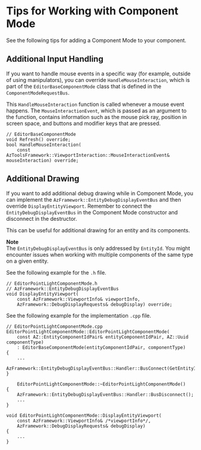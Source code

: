 # Tips for Working with Component Mode<a name="additional-tips-for-component-mode"></a>

See the following tips for adding a Component Mode to your component\.

## Additional Input Handling<a name="input-handling"></a>

If you want to handle mouse events in a specific way \(for example, outside of using manipulators\), you can override `HandleMouseInteraction`, which is part of the `EditorBaseComponentMode` class that is defined in the `ComponentModeRequestBus`\.

This `HandleMouseInteraction` function is called whenever a mouse event happens\. The `MouseInteractionEvent`, which is passed as an argument to the function, contains information such as the mouse pick ray, position in screen space, and buttons and modifier keys that are pressed\.

```
// EditorBaseComponentMode
void Refresh() override;
bool HandleMouseInteraction(
    const AzToolsFramework::ViewportInteraction::MouseInteractionEvent& mouseInteraction) override;
```

## Additional Drawing<a name="additonal-drawing"></a>

If you want to add additional debug drawing while in Component Mode, you can implement the `AzFramework::EntityDebugDisplayEventBus` and then override `DisplayEntityViewport`\. Remember to connect the `EntityDebugDisplayEventBus` in the Component Mode constructor and disconnect in the destructor\.

This can be useful for additional drawing for an entity and its components\.

**Note**  
The `EntityDebugDisplayEventBus` is only addressed by `EntityId`\. You might encounter issues when working with multiple components of the same type on a given entity\.

See the following example for the `.h` file\.

```
// EditorPointLightComponentMode.h
// AzFramework::EntityDebugDisplayEventBus
void DisplayEntityViewport(
    const AzFramework::ViewportInfo& viewportInfo,
    AzFramework::DebugDisplayRequests& debugDisplay) override;
```

See the following example for the implementation `.cpp` file\.

```
// EditorPointLightComponentMode.cpp
EditorPointLightComponentMode::EditorPointLightComponentMode(
    const AZ::EntityComponentIdPair& entityComponentIdPair, AZ::Uuid componentType)
    : EditorBaseComponentMode(entityComponentIdPair, componentType)
{
    ...
    AzFramework::EntityDebugDisplayEventBus::Handler::BusConnect(GetEntityId());
}

    EditorPointLightComponentMode::~EditorPointLightComponentMode()
{
    AzFramework::EntityDebugDisplayEventBus::Handler::BusDisconnect();
    ...
}

void EditorPointLightComponentMode::DisplayEntityViewport(
    const AzFramework::ViewportInfo& /*viewportInfo*/,
    AzFramework::DebugDisplayRequests& debugDisplay)
{
    ...
}
```